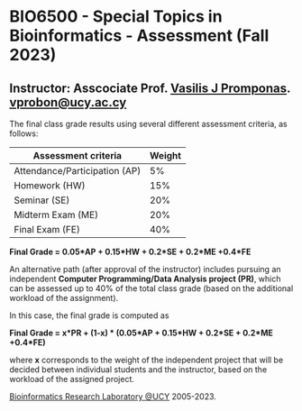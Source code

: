 # BIO6500 - Special Topics in Bioinformatics - Assessment (Fall 2023)

## Instructor: Asscociate Prof. [Vasilis J Promponas](https://www.ucy.ac.cy/dir/el/component/comprofiler/userprofile/vprobon). [vprobon@ucy.ac.cy](mailto:vprobon@ucy.ac.cy)

The final class grade results using several different assessment criteria, as follows:

|Assessment criteria|					Weight|
|---|---|
|Attendance/Participation (AP)|5%|
|Homework		(HW)|				15%|
|Seminar		(SE)|				20%|
|Midterm Exam	(ME)|				20%|
|Final Exam		(FE)|				40%|

**Final Grade = 0.05\*AP + 0.15\*HW + 0.2*SE + 0.2\*ME +0.4\*FE**


An alternative path (after approval of the instructor) includes pursuing an independent **Computer Programming/Data Analysis project (PR)**, which can be assessed up to 40% of the total class grade (based on the additional workload of the assignment). 

In this case, the final grade is computed as

**Final Grade = x\*PR + (1-x) \* (0.05\*AP + 0.15\*HW + 0.2*SE + 0.2\*ME +0.4\*FE)**

where **x** corresponds to the weight of the independent project that will be decided between individual students and the instructor, based on the workload of the assigned project.


[Bioinformatics Research Laboratory @UCY](https://vprobon.github.io/BRL-UCY) 2005-2023.
